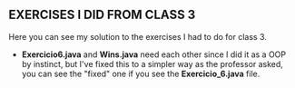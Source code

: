 ## EXERCISES I DID FROM CLASS 3 

Here you can see my solution to the exercises I had to do for class 3.

- **Exercicio6.java** and **Wins.java** need each other since I did it as a OOP by instinct, but I've fixed this to a simpler way as the professor asked, you can see the "fixed" one if you see the **Exercicio_6.java** file.